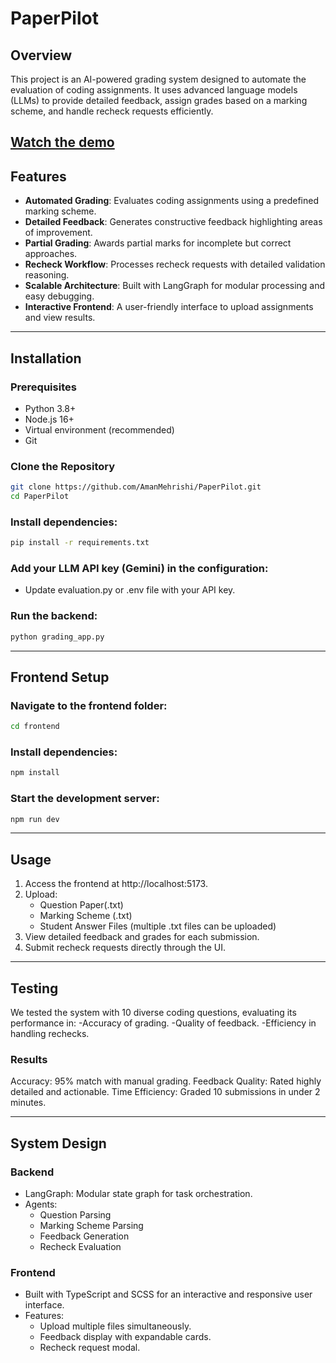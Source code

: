 # PaperPilot

## Overview

This project is an AI-powered grading system designed to automate the evaluation of coding assignments. It uses advanced language models (LLMs) to provide detailed feedback, assign grades based on a marking scheme, and handle recheck requests efficiently.

[Watch the demo](video/PaperPilot_Demo.mp4)
---

## Features
- **Automated Grading**: Evaluates coding assignments using a predefined marking scheme.
- **Detailed Feedback**: Generates constructive feedback highlighting areas of improvement.
- **Partial Grading**: Awards partial marks for incomplete but correct approaches.
- **Recheck Workflow**: Processes recheck requests with detailed validation reasoning.
- **Scalable Architecture**: Built with LangGraph for modular processing and easy debugging.
- **Interactive Frontend**: A user-friendly interface to upload assignments and view results.

---

## Installation

### Prerequisites
- Python 3.8+
- Node.js 16+
- Virtual environment (recommended)
- Git

### Clone the Repository
```bash
git clone https://github.com/AmanMehrishi/PaperPilot.git
cd PaperPilot
```

### Install dependencies:
```bash
pip install -r requirements.txt
```
### Add your LLM API key (Gemini) in the configuration:
- Update evaluation.py or .env file with your API key.

### Run the backend:
```bash
python grading_app.py
```

---

## Frontend Setup

### Navigate to the frontend folder:
```bash
cd frontend
```
### Install dependencies:
```bash
npm install
```
### Start the development server:
```bash
npm run dev
```

---

## Usage

1. Access the frontend at http://localhost:5173.
2. Upload:
     - Question Paper(.txt)
     - Marking Scheme (.txt)
     - Student Answer Files (multiple .txt files can be uploaded)
3. View detailed feedback and grades for each submission.
4. Submit recheck requests directly through the UI.

---

## Testing
We tested the system with 10 diverse coding questions, evaluating its performance in:
-Accuracy of grading.
-Quality of feedback.
-Efficiency in handling rechecks.

### Results
Accuracy: 95% match with manual grading.
Feedback Quality: Rated highly detailed and actionable.
Time Efficiency: Graded 10 submissions in under 2 minutes.

---

## System Design

### Backend
- LangGraph: Modular state graph for task orchestration.
- Agents:
    - Question Parsing
    - Marking Scheme Parsing
    - Feedback Generation
    - Recheck Evaluation

### Frontend
- Built with TypeScript and SCSS for an interactive and responsive user interface.
- Features:
    - Upload multiple files simultaneously.
    - Feedback display with expandable cards.
    - Recheck request modal.
